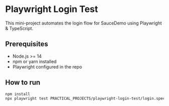 # Playwright Login Test

This mini-project automates the login flow for SauceDemo using Playwright & TypeScript.

## Prerequisites
- Node.js >= 14  
- npm or yarn installed  
- Playwright configured in the repo

## How to run
```bash
npm install
npx playwright test PRACTICAL_PROJECTS/playwright-login-test/login.spec.ts
